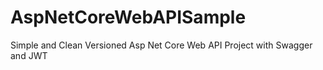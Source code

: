 # AspNetCoreWebAPISample
Simple and Clean Versioned Asp Net Core Web API Project with Swagger and JWT
